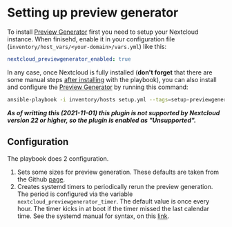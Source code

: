 # Setting up preview generator
To install [Preview Generator](https://github.com/nextcloud/previewgenerator) first you need to setup your Nextcloud instance. When finisehd, enable it in your configuration file (`inventory/host_vars/<your-domain>/vars.yml`) like this:

```yaml
nextcloud_previewgenerator_enabled: true
```

In any case, once Nextcloud is fully installed (**don't forget** that there are some manual steps [after installing](installing.md) with the playbook),
you can also install and configure the [Preview Generator](https://github.com/nextcloud/previewgenerator) by running this command:

```bash
ansible-playbook -i inventory/hosts setup.yml --tags=setup-previewgenerator-app
```

***As of writting this (2021-11-01) this plugin is not supported by Nextcloud version 22 or higher, so the plugin is enabled as "Unsupported".***

## Configuration
The playbook does 2 configuration.
1) Sets some sizes for preview generation. These defaults are taken from the Github [page](https://github.com/nextcloud/previewgenerator#i-dont-want-to-generate-all-the-preview-sizes).
2) Creates systemd timers to periodically rerun the preview generation. The period is configured via the variable `nextcloud_previewgenerator_timer`. The default value is once every hour. The timer kicks in at boot if the timer missed the last calendar time. See the systemd manual for syntax, on this [link](https://www.freedesktop.org/software/systemd/man/systemd.timer.html).
